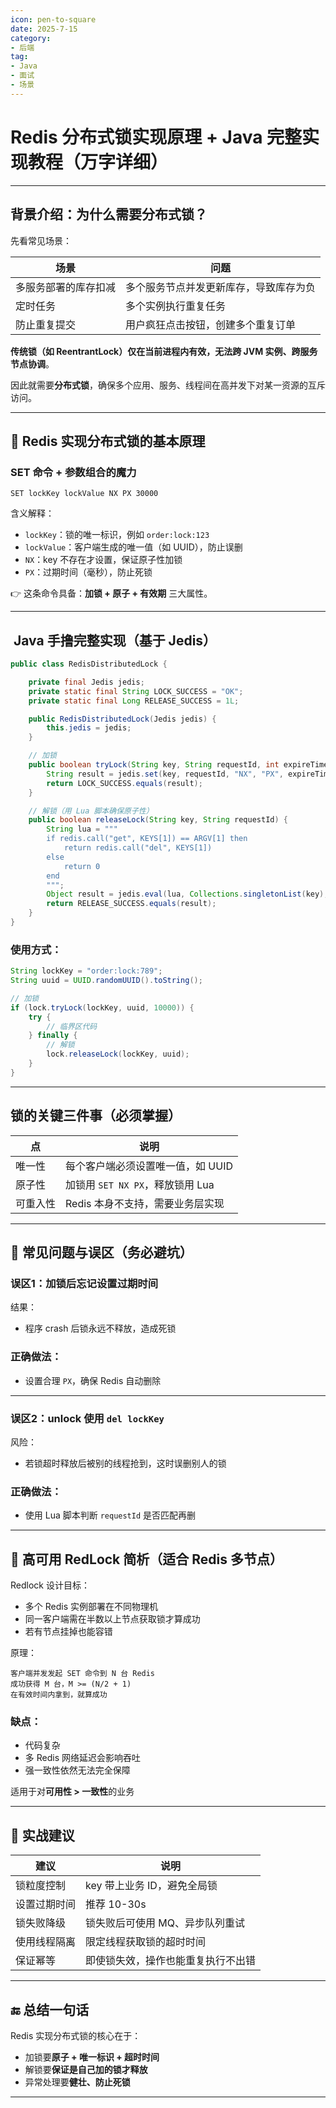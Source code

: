 ```yaml
---
icon: pen-to-square
date: 2025-7-15
category:
- 后端
tag:
- Java
- 面试
- 场景
---
```



# Redis 分布式锁实现原理 + Java 完整实现教程（万字详细）

---

## 背景介绍：为什么需要分布式锁？

先看常见场景：

| 场景         | 问题                  |
| ---------- | ------------------- |
| 多服务部署的库存扣减 | 多个服务节点并发更新库存，导致库存为负 |
| 定时任务       | 多个实例执行重复任务          |
| 防止重复提交     | 用户疯狂点击按钮，创建多个重复订单   |

**传统锁（如 ReentrantLock）仅在当前进程内有效，无法跨 JVM 实例、跨服务节点协调**。

因此就需要**分布式锁**，确保多个应用、服务、线程间在高并发下对某一资源的互斥访问。

---

## 🔩 Redis 实现分布式锁的基本原理

### SET 命令 + 参数组合的魔力

```shell
SET lockKey lockValue NX PX 30000
```

含义解释：

* `lockKey`：锁的唯一标识，例如 `order:lock:123`
* `lockValue`：客户端生成的唯一值（如 UUID），防止误删
* `NX`：key 不存在才设置，保证原子性加锁
* `PX`：过期时间（毫秒），防止死锁

👉 这条命令具备：**加锁 + 原子 + 有效期** 三大属性。

---

## ️ Java 手撸完整实现（基于 Jedis）

```java
public class RedisDistributedLock {

    private final Jedis jedis;
    private static final String LOCK_SUCCESS = "OK";
    private static final Long RELEASE_SUCCESS = 1L;

    public RedisDistributedLock(Jedis jedis) {
        this.jedis = jedis;
    }

    // 加锁
    public boolean tryLock(String key, String requestId, int expireTimeMillis) {
        String result = jedis.set(key, requestId, "NX", "PX", expireTimeMillis);
        return LOCK_SUCCESS.equals(result);
    }

    // 解锁（用 Lua 脚本确保原子性）
    public boolean releaseLock(String key, String requestId) {
        String lua = """
        if redis.call("get", KEYS[1]) == ARGV[1] then
            return redis.call("del", KEYS[1])
        else
            return 0
        end
        """;
        Object result = jedis.eval(lua, Collections.singletonList(key), Collections.singletonList(requestId));
        return RELEASE_SUCCESS.equals(result);
    }
}
```

### 使用方式：

```java
String lockKey = "order:lock:789";
String uuid = UUID.randomUUID().toString();

// 加锁
if (lock.tryLock(lockKey, uuid, 10000)) {
    try {
        // 临界区代码
    } finally {
        // 解锁
        lock.releaseLock(lockKey, uuid);
    }
}
```

---

## 锁的关键三件事（必须掌握）

| 点    | 说明                       |
| ---- | ------------------------ |
| 唯一性  | 每个客户端必须设置唯一值，如 UUID      |
| 原子性  | 加锁用 `SET NX PX`，释放锁用 Lua |
| 可重入性 | Redis 本身不支持，需要业务层实现      |

---

## 🚨 常见问题与误区（务必避坑）

### 误区1：加锁后忘记设置过期时间

结果：

* 程序 crash 后锁永远不释放，造成死锁

### 正确做法：

* 设置合理 `PX`，确保 Redis 自动删除

---

### 误区2：unlock 使用 `del lockKey`

风险：

* 若锁超时释放后被别的线程抢到，这时误删别人的锁

### 正确做法：

* 使用 Lua 脚本判断 `requestId` 是否匹配再删

---

## 🏰 高可用 RedLock 简析（适合 Redis 多节点）

Redlock 设计目标：

* 多个 Redis 实例部署在不同物理机
* 同一客户端需在半数以上节点获取锁才算成功
* 若有节点挂掉也能容错

原理：

```text
客户端并发发起 SET 命令到 N 台 Redis
成功获得 M 台，M >= (N/2 + 1)
在有效时间内拿到，就算成功
```

### 缺点：

* 代码复杂
* 多 Redis 网络延迟会影响吞吐
* 强一致性依然无法完全保障

适用于对**可用性 > 一致性**的业务

---

## 🧰 实战建议

| 建议     | 说明                |
| ------ | ----------------- |
| 锁粒度控制  | key 带上业务 ID，避免全局锁 |
| 设置过期时间 | 推荐 10-30s         |
| 锁失败降级  | 锁失败后可使用 MQ、异步队列重试 |
| 使用线程隔离 | 限定线程获取锁的超时时间      |
| 保证幂等   | 即使锁失效，操作也能重复执行不出错 |

---

## 🔚 总结一句话

Redis 实现分布式锁的核心在于：

* 加锁要**原子 + 唯一标识 + 超时时间**
* 解锁要**保证是自己加的锁才释放**
* 异常处理要**健壮、防止死锁**

---

